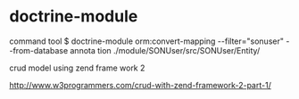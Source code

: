 doctrine-module
===============

command tool
$ doctrine-module orm:convert-mapping --filter="sonuser" --from-database annota
tion ./module/SONUser/src/SONUser/Entity/




crud model using zend frame work 2


http://www.w3programmers.com/crud-with-zend-framework-2-part-1/
